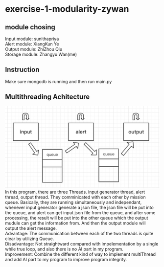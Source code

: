# exercise-1-modularity-zywan
## module chosing
Input module: sunithapriya     
Alert module: XiangKun Ye      
Output module: ZhiZhou Qiu      
Storage module: Zhangyu Wan(me)     
## Instruction     
Make sure mongodb is running and then run main.py
## Multithreading Achitecture
![Screenshot](workflow.jpg)
In this program, there are three Threads. input generator thread, alert thread, output thread. They comminicated with each other by mission queue.
Basically, they are running simultaneously and independant, whenever input generator generate a json file, the json file will be put into the queue, and alert can get input json file from the queue, and after some processing, the result will be put into the other queue which the output mudule can get the information from. And then the output module will output the alert message.     
Advantage: The communication between each of the two threads is quite clear by utilizing Queue.        
Disadvantage: Not straightward compared with impelementation by a single while true loop, and also there is no AI part in my program.    
Improvement: Combine the different kind of way to implement multiThread and add AI part to my program to improve program integrity.

